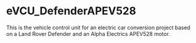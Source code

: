 # eVCU_DefenderAPEV528

This is the vehicle control unit for an electric car conversion project based on a Land Rover Defender and an Alpha Electrics APEV528 motor.

